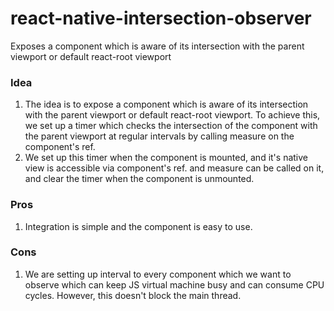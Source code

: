 # react-native-intersection-observer
Exposes a component which is aware of its intersection with the parent viewport or default react-root viewport

### Idea
1. The idea is to expose a component which is aware of its intersection with the parent viewport or default react-root 
viewport. To achieve this, we set up a timer which checks the intersection of the component with the parent viewport at
regular intervals by calling measure on the component's ref.
2. We set up this timer when the component is mounted, and it's native view is accessible via component's ref.
and measure can be called on it, and clear the timer when the component is unmounted.

### Pros
1. Integration is simple and the component is easy to use.

### Cons
1. We are setting up interval to every component which we want to observe which can keep JS virtual 
machine busy and can consume CPU cycles. However, this doesn't block the main thread.


